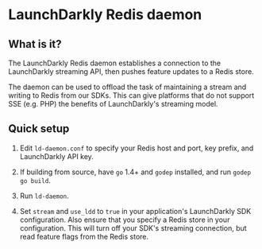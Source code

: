 LaunchDarkly Redis daemon
=========================

What is it?
-----------

The LaunchDarkly Redis daemon establishes a connection to the LaunchDarkly streaming API, then pushes feature updates to a Redis store.

The daemon can be used to offload the task of maintaining a stream and writing to Redis from our SDKs. This can give platforms that do not support SSE (e.g. PHP) the benefits of LaunchDarkly's streaming model.

Quick setup
-----------

1. Edit `ld-daemon.conf` to specify your Redis host and port, key prefix, and LaunchDarkly API key.

2. If building from source, have `go` 1.4+ and `godep` installed, and run `godep go build`.

3. Run `ld-daemon`.

4. Set `stream` and `use_ldd` to `true` in your application's LaunchDarkly SDK configuration. Also ensure that you specify a Redis store in your configuration. This will turn off your SDK's streaming connection, but read feature flags from the Redis store. 
